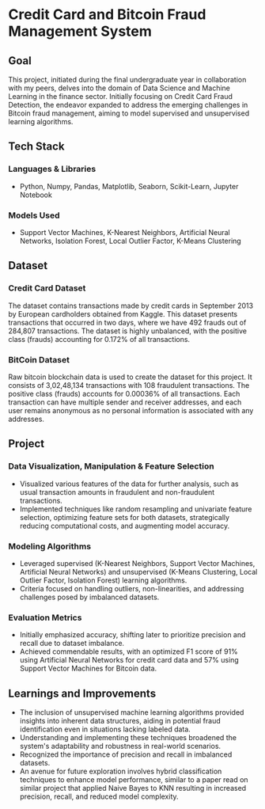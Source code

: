 # Credit Card and Bitcoin Fraud Management System

## Goal

This project, initiated during the final undergraduate year in collaboration with my peers, delves into the domain of Data Science and Machine Learning in the finance sector. Initially focusing on Credit Card Fraud Detection, the endeavor expanded to address the emerging challenges in Bitcoin fraud management, aiming to model supervised and unsupervised learning algorithms.

## Tech Stack

### Languages & Libraries
- Python, Numpy, Pandas, Matplotlib, Seaborn, Scikit-Learn, Jupyter Notebook

### Models Used
- Support Vector Machines, K-Nearest Neighbors, Artificial Neural Networks, Isolation Forest, Local Outlier Factor, K-Means Clustering

## Dataset

### Credit Card Dataset
The dataset contains transactions made by credit cards in September 2013 by European cardholders obtained from Kaggle. This dataset presents transactions that occurred in two days, where we have 492 frauds out of 284,807 transactions. The dataset is highly unbalanced, with the positive class (frauds) accounting for 0.172% of all transactions.

### BitCoin Dataset
Raw bitcoin blockchain data is used to create the dataset for this project. It consists of 3,02,48,134 transactions with 108 fraudulent transactions. The positive class (frauds) accounts for 0.00036% of all transactions. Each transaction can have multiple sender and receiver addresses, and each user remains anonymous as no personal information is associated with any addresses.

## Project

### Data Visualization, Manipulation & Feature Selection
- Visualized various features of the data for further analysis, such as usual transaction amounts in fraudulent and non-fraudulent transactions. 
- Implemented techniques like random resampling and univariate feature selection, optimizing feature sets for both datasets, strategically reducing computational costs, and augmenting model accuracy.

### Modeling Algorithms
- Leveraged supervised (K-Nearest Neighbors, Support Vector Machines, Artificial Neural Networks) and unsupervised (K-Means Clustering, Local Outlier Factor, Isolation Forest) learning algorithms.
- Criteria focused on handling outliers, non-linearities, and addressing challenges posed by imbalanced datasets.

### Evaluation Metrics
- Initially emphasized accuracy, shifting later to prioritize precision and recall due to dataset imbalance.
- Achieved commendable results, with an optimized F1 score of 91% using Artificial Neural Networks for credit card data and 57% using Support Vector Machines for Bitcoin data.

## Learnings and Improvements
- The inclusion of unsupervised machine learning algorithms provided insights into inherent data structures, aiding in potential fraud identification even in situations lacking labeled data.
- Understanding and implementing these techniques broadened the system's adaptability and robustness in real-world scenarios.
- Recognized the importance of precision and recall in imbalanced datasets.
- An avenue for future exploration involves hybrid classification techniques to enhance model performance, similar to a paper read on similar project that applied Naive Bayes to KNN resulting in increased precision, recall, and reduced model complexity.

